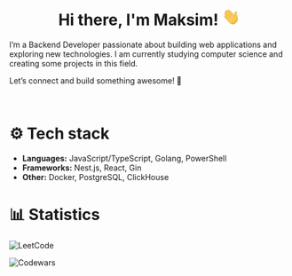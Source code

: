 <div>
  <h1 align="center">
    Hi there, I'm Maksim!
    <img src="https://github.com/ABSphreak/ABSphreak/blob/master/gifs/Hi.gif" width="32" height="32" />
  </h1>
  <p>
    I’m a Backend Developer passionate about building web applications and exploring new technologies. I am currently studying computer science and creating some projects in this field. 

Let’s connect and build something awesome! 🚀
  </p>
  <br/>
</div>

# ⚙️ Tech stack
- **Languages:** JavaScript/TypeScript, Golang, PowerShell
- **Frameworks:** Nest.js, React, Gin
- **Other:** Docker, PostgreSQL, ClickHouse

# 📊 Statistics
![LeetCode](https://leetcard.jacoblin.cool/mvaydev?theme=light&font=Open%20Sans)

![Codewars](https://www.codewars.com/users/mvaydev/badges/large?theme=light)
